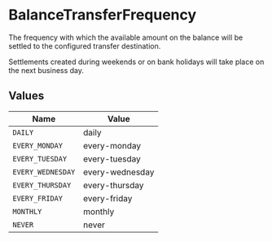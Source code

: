 # BalanceTransferFrequency

The frequency with which the available amount on the balance will be settled to the configured transfer
destination.

Settlements created during weekends or on bank holidays will take place on the next business day.


## Values

| Name              | Value             |
| ----------------- | ----------------- |
| `DAILY`           | daily             |
| `EVERY_MONDAY`    | every-monday      |
| `EVERY_TUESDAY`   | every-tuesday     |
| `EVERY_WEDNESDAY` | every-wednesday   |
| `EVERY_THURSDAY`  | every-thursday    |
| `EVERY_FRIDAY`    | every-friday      |
| `MONTHLY`         | monthly           |
| `NEVER`           | never             |